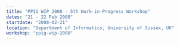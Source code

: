 ```yaml
---
title: "PPIG WIP 2008 - 5th Work-in-Progress Workshop"
dates: "21 - 22 Feb 2008"
startdate: "2008-02-21"
location: "Department of Informatics, University of Sussex, UK"
workshop: "ppig-wip-2008"
---
```

